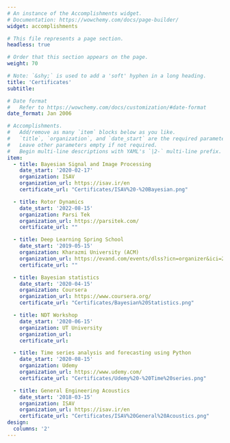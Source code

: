 ```yaml
---
# An instance of the Accomplishments widget.
# Documentation: https://wowchemy.com/docs/page-builder/
widget: accomplishments

# This file represents a page section.
headless: true

# Order that this section appears on the page.
weight: 70

# Note: `&shy;` is used to add a 'soft' hyphen in a long heading.
title: 'Certificates'
subtitle:

# Date format
#   Refer to https://wowchemy.com/docs/customization/#date-format
date_format: Jan 2006

# Accomplishments.
#   Add/remove as many `item` blocks below as you like.
#   `title`, `organization`, and `date_start` are the required parameters.
#   Leave other parameters empty if not required.
#   Begin multi-line descriptions with YAML's `|2-` multi-line prefix.
item:
  - title: Bayesian Signal and Image Processing
    date_start: '2020-02-17'
    organization: ISAV
    organization_url: https://isav.ir/en
    certificate_url: "Certificates/ISAV%20-%20Bayesian.png"

  - title: Rotor Dynamics
    date_start: '2022-08-15'
    organization: Parsi Tek
    organization_url: https://parsitek.com/
    certificate_url: ""

  - title: Deep Learning Spring School
    date_start: '2019-05-15'
    organization: Kharazmi University (ACM)
    organization_url: https://evand.com/events/dlss?icn=organizer&ici=2
    certificate_url: ""

  - title: Bayesian statistics
    date_start: '2020-04-15'
    organization: Coursera
    organization_url: https://www.coursera.org/
    certificate_url: "Certificates/Bayesian%20Statistics.png"

  - title: NDT Workshop
    date_start: '2020-06-15'
    organization: UT University
    organization_url:
    certificate_url:

  - title: Time series analysis and forecasting using Python
    date_start: '2020-08-15'
    organization: Udemy
    organization_url: https://www.udemy.com/
    certificate_url: "Certificates/Udemy%20-%20Time%20series.png"

  - title: General Engineering Acoustics
    date_start: '2018-03-15'
    organization: ISAV
    organization_url: https://isav.ir/en
    certificate_url: "Certificates/ISAV%20General%20Acoustics.png"
design:
  columns: '2'
---
```


